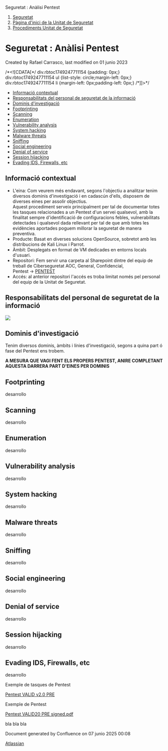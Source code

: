 Seguretat : Anàlisi Pentest  

1.  [Seguretat](index.md)
2.  [Pàgina d'inici de la Unitat de Seguretat](15368362.md)
3.  [Procediments Unitat de Seguretat](Procediments-Unitat-de-Seguretat_81856210.md)

Seguretat : Anàlisi Pentest
===========================

Created by Rafael Carrasco, last modified on 01 junio 2023

/\*<!\[CDATA\[\*/ div.rbtoc1749247711154 {padding: 0px;} div.rbtoc1749247711154 ul {list-style: circle;margin-left: 0px;} div.rbtoc1749247711154 li {margin-left: 0px;padding-left: 0px;} /\*\]\]>\*/

*   [Informació contextual](#AnàlisiPentest-Informaciócontextual)
*   [Responsabilitats del personal de seguretat de la informació](#AnàlisiPentest-Responsabilitatsdelpersonaldeseguretatdelainformació)
*   [Dominis d'investigació](#AnàlisiPentest-Dominisd'investigació)
*   [Footprinting](#AnàlisiPentest-Footprinting)
*   [Scanning](#AnàlisiPentest-Scanning)
*   [Enumeration](#AnàlisiPentest-Enumeration)
*   [Vulnerability analysis](#AnàlisiPentest-Vulnerabilityanalysis)
*   [System hacking](#AnàlisiPentest-Systemhacking)
*   [Malware threats](#AnàlisiPentest-Malwarethreats)
*   [Sniffing](#AnàlisiPentest-Sniffing)
*   [Social engineering](#AnàlisiPentest-Socialengineering)
*   [Denial of service](#AnàlisiPentest-Denialofservice)
*   [Session hijacking](#AnàlisiPentest-Sessionhijacking)
*   [Evading IDS, Firewalls, etc](#AnàlisiPentest-EvadingIDS,Firewalls,etc)

Informació contextual
---------------------

*   L'eina: Com veurem més endavant, segons l'objectiu a analitzar tenim diversos dominis d'investigació i en cadascún d'ells, disposem de diverses eines per assolir objectius.  
    Aquest procediment serveix principalment per tal de documentar totes les tasques relacionades a un Pentest d'un servei qualsevol, amb la finalitat sempre d'identificació de configuracions febles, vulnerabilitats detectades i qualsevol dada rellevant per tal de que amb totes les evidències aportades poguem millorar la seguretat de manera preventiva.
*   Producte: Basat en diverses solucions OpenSource, sobretot amb les distribucions de Kali Linux i Parrot.
*   Àmbit: Desplegats en format de VM dedicades en entorns locals d'usuari.
*   Repositori: Fem servir una carpeta al Sharepoint dintre del equip de treball de Ciberseguretat AOC, General, Confidencial, Pentest → [PENTEST](https://llicenciesaoc.sharepoint.com/:f:/s/CiberseguretatAOC/EjqSu8KKjHhEt1bOr2ZKZ48BbbOTnihQOx5bAImZatoZDw?e=J0zLck)
*   Accés: al anterior repositori l'accés es troba limitat només pel personal del equip de la Unitat de Seguretat.

  

Responsabilitats del personal de seguretat de la informació
-----------------------------------------------------------

![](https://rafeeqrehman.com/wp-content/uploads/2022/04/CISO_Mindmap_2022_no_headings.png)

Dominis d'investigació
----------------------

Tenim diversos dominis, àmbits i línies d'investigació, segons a quina part ó fase del Pentest ens trobem.

  

  

**A MESURA QUE VAGI FENT ELS PROPERS PENTEST, ANIRE COMPLETANT AQUESTA DARRERA PART D'EINES PER DOMINIS**

Footprinting
------------

desarrollo

  

Scanning
--------

desarrollo

  

Enumeration
-----------

desarrollo

  

Vulnerability analysis
----------------------

desarrollo

  

System hacking
--------------

desarrollo

  

Malware threats
---------------

desarrollo

  

Sniffing
--------

desarrollo

  

Social engineering
------------------

desarrollo

  

Denial of service
-----------------

desarrollo

  

Session hijacking
-----------------

desarrollo

  

Evading IDS, Firewalls, etc
---------------------------

desarrollo

  

Exemple de tasques de Pentest

[Pentest VALID v2.0 PRE](https://contacte.aoc.cat/browse/SEG-234)

  

Exemple de Pentest

[Pentest VALID20 PRE signed.pdf](https://llicenciesaoc.sharepoint.com/:b:/s/CiberseguretatAOC/EayLPn7LbK5ZneJOx3nihC8B32s7OBIon10iRCbFPb0UsQ?e=MckUcs)

  

  

  

  

  

  

  

bla bla bla

  

Document generated by Confluence on 07 junio 2025 00:08

[Atlassian](http://www.atlassian.com/)